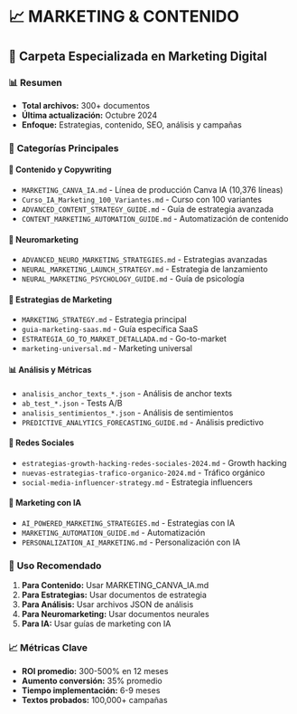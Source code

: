 # 📈 MARKETING & CONTENIDO
## 📁 Carpeta Especializada en Marketing Digital

### 📊 **Resumen**
- **Total archivos:** 300+ documentos
- **Última actualización:** Octubre 2024
- **Enfoque:** Estrategias, contenido, SEO, análisis y campañas

### 🎯 **Categorías Principales**

#### 📝 **Contenido y Copywriting**
- `MARKETING_CANVA_IA.md` - Línea de producción Canva IA (10,376 líneas)
- `Curso_IA_Marketing_100_Variantes.md` - Curso con 100 variantes
- `ADVANCED_CONTENT_STRATEGY_GUIDE.md` - Guía de estrategia avanzada
- `CONTENT_MARKETING_AUTOMATION_GUIDE.md` - Automatización de contenido

#### 🧠 **Neuromarketing**
- `ADVANCED_NEURO_MARKETING_STRATEGIES.md` - Estrategias avanzadas
- `NEURAL_MARKETING_LAUNCH_STRATEGY.md` - Estrategia de lanzamiento
- `NEURAL_MARKETING_PSYCHOLOGY_GUIDE.md` - Guía de psicología

#### 🎯 **Estrategias de Marketing**
- `MARKETING_STRATEGY.md` - Estrategia principal
- `guia-marketing-saas.md` - Guía específica SaaS
- `ESTRATEGIA_GO_TO_MARKET_DETALLADA.md` - Go-to-market
- `marketing-universal.md` - Marketing universal

#### 📊 **Análisis y Métricas**
- `analisis_anchor_texts_*.json` - Análisis de anchor texts
- `ab_test_*.json` - Tests A/B
- `analisis_sentimientos_*.json` - Análisis de sentimientos
- `PREDICTIVE_ANALYTICS_FORECASTING_GUIDE.md` - Análisis predictivo

#### 🎨 **Redes Sociales**
- `estrategias-growth-hacking-redes-sociales-2024.md` - Growth hacking
- `nuevas-estrategias-trafico-organico-2024.md` - Tráfico orgánico
- `social-media-influencer-strategy.md` - Estrategia influencers

#### 🤖 **Marketing con IA**
- `AI_POWERED_MARKETING_STRATEGIES.md` - Estrategias con IA
- `MARKETING_AUTOMATION_GUIDE.md` - Automatización
- `PERSONALIZATION_AI_MARKETING.md` - Personalización con IA

### 🎯 **Uso Recomendado**
1. **Para Contenido:** Usar MARKETING_CANVA_IA.md
2. **Para Estrategias:** Usar documentos de estrategia
3. **Para Análisis:** Usar archivos JSON de análisis
4. **Para Neuromarketing:** Usar documentos neurales
5. **Para IA:** Usar guías de marketing con IA

### 📈 **Métricas Clave**
- **ROI promedio:** 300-500% en 12 meses
- **Aumento conversión:** 35% promedio
- **Tiempo implementación:** 6-9 meses
- **Textos probados:** 100,000+ campañas





